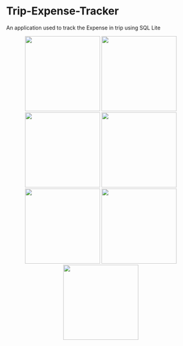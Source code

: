# Trip-Expense-Tracker
An application used to track the Expense in trip using SQL Lite

<center>
<img src="https://github.com/jayasuryard31/Trip-Expense-Tracker/assets/92865629/423483a6-039d-4a03-a67a-af0922f61b58" width="200">
<img src="https://github.com/jayasuryard31/Trip-Expense-Tracker/assets/92865629/f27208d0-f16d-4564-9894-f17d66cecb7a" width="200">
<img src="https://github.com/jayasuryard31/Trip-Expense-Tracker/assets/92865629/2bfff71b-9396-47ba-af31-4dcac34db2c4" width="200">
<img src="https://github.com/jayasuryard31/Trip-Expense-Tracker/assets/92865629/95355ab4-1121-4239-aef2-108242fca69e" width="200">
<img src="https://github.com/jayasuryard31/Trip-Expense-Tracker/assets/92865629/bed62546-9886-4bcc-94d4-5615e44d90bf" width="200">
<img src="https://github.com/jayasuryard31/Trip-Expense-Tracker/assets/92865629/17213180-984c-4861-a16e-db82657b30a2" width="200">
<img src="https://github.com/jayasuryard31/Trip-Expense-Tracker/assets/92865629/4457417b-9669-421d-a507-ab8b9e1644aa" width="200">
</center>
